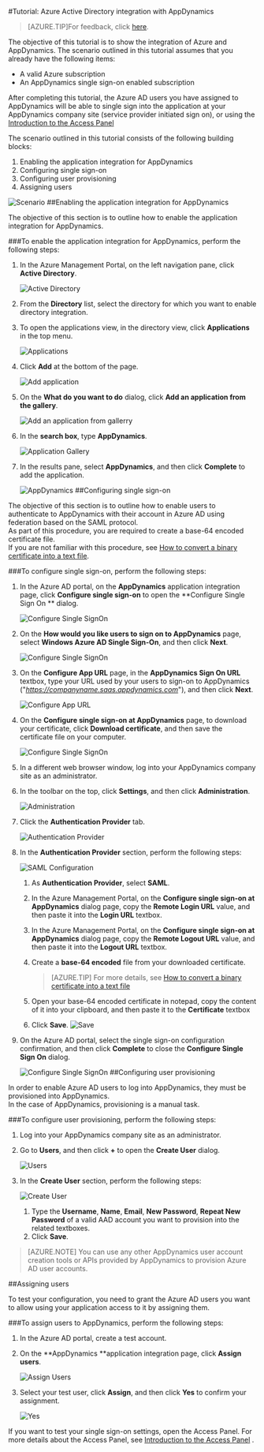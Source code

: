 <properties 
    pageTitle="Tutorial: Azure Active Directory integration with AppDynamics | Windows Azure" 
    description="Learn how to use AppDynamics with Azure Active Directory to enable single sign-on, automated provisioning, and more!" 
    services="active-directory" 
    authors="markusvi"  
    documentationCenter="na" 
    manager="stevenpo"/>
<tags
	ms.service="active-directory"
	ms.date="10/22/2015"
	wacn.date=""/>

#Tutorial: Azure Active Directory integration with AppDynamics
<!-- keep by customization: begin -->
>[AZURE.TIP]For feedback, click [here](http://go.microsoft.com/fwlink/?LinkId=529078).
<!-- keep by customization: end -->

The objective of this tutorial is to show the integration of Azure and AppDynamics. The scenario outlined in this tutorial assumes that you already have the following items:

-   A valid Azure subscription
-   An AppDynamics single sign-on enabled subscription

After completing this tutorial, the Azure AD users you have assigned to AppDynamics will be able to single sign into the application at your AppDynamics company site (service provider initiated sign on), or using the [Introduction to the Access <!-- deleted by customization Panel](/documentation/articles/active-directory-saas-access-panel-introduction). --><!-- keep by customization: begin --> Panel](https://msdn.microsoft.com/zh-cn/library/dn308586) <!-- keep by customization: end -->

The scenario outlined in this tutorial consists of the following building blocks:

1.  Enabling the application integration for AppDynamics
2.  Configuring single sign-on
3.  Configuring user provisioning
4.  Assigning users

![Scenario](./media/active-directory-saas-appdynamics-tutorial/IC790209.png "Scenario")
##Enabling the application integration for AppDynamics

The objective of this section is to outline how to enable the application integration for AppDynamics.

###To enable the application integration for AppDynamics, perform the following steps:

1.  In the Azure Management Portal, on the left navigation pane, click **Active Directory**.

    ![Active Directory](./media/active-directory-saas-appdynamics-tutorial/IC700993.png "Active Directory")

2.  From the **Directory** list, select the directory for which you want to enable directory integration.

3.  To open the applications view, in the directory view, click **Applications** in the top menu.

    ![Applications](./media/active-directory-saas-appdynamics-tutorial/IC700994.png "Applications")

4.  Click **Add** at the bottom of the page.

    ![Add application](./media/active-directory-saas-appdynamics-tutorial/IC749321.png "Add application")

5.  On the **What do you want to do** dialog, click **Add an application from the gallery**.

    ![Add an application from gallerry](./media/active-directory-saas-appdynamics-tutorial/IC749322.png "Add an application from gallerry")

6.  In the **search box**, type **AppDynamics**.

    ![Application Gallery](./media/active-directory-saas-appdynamics-tutorial/IC790210.png "Application Gallery")

7.  In the results pane, select **AppDynamics**, and then click **Complete** to add the application.

    ![AppDynamics](./media/active-directory-saas-appdynamics-tutorial/IC790211.png "AppDynamics")
##Configuring single sign-on

The objective of this section is to outline how to enable users to authenticate to AppDynamics with their account in Azure AD using federation based on the SAML protocol.  
As part of this procedure, you are required to create a base-64 encoded certificate file.  
If you are not familiar with this procedure, see [How to convert a binary certificate into a text file](http://youtu.be/PlgrzUZ-Y1o).

###To configure single sign-on, perform the following steps:

1.  In the Azure AD portal, on the **AppDynamics** application integration page, click **Configure single sign-on** to open the **Configure Single Sign On ** dialog.

    ![Configure Single SignOn](./media/active-directory-saas-appdynamics-tutorial/IC790212.png "Configure Single SignOn")

2.  On the **How would you like users to sign on to AppDynamics** page, select **Windows Azure AD Single Sign-On**, and then click **Next**.

    ![Configure Single SignOn](./media/active-directory-saas-appdynamics-tutorial/IC790213.png "Configure Single SignOn")

3.  On the **Configure App URL** page, in the **AppDynamics Sign On URL** textbox, type your URL used by your users to sign-on to AppDynamics ("*https://companyname.saas.appdynamics.com*"), and then click **Next**.

    ![Configure App URL](./media/active-directory-saas-appdynamics-tutorial/IC790214.png "Configure App URL")

4.  On the **Configure single sign-on at AppDynamics** page, to download your certificate, click **Download certificate**, and then save the certificate file on your computer.

    ![Configure Single SignOn](./media/active-directory-saas-appdynamics-tutorial/IC790215.png "Configure Single SignOn")

5.  In a different web browser window, log into your AppDynamics company site as an administrator.

6.  In the toolbar on the top, click **Settings**, and then click **Administration**.

    ![Administration](./media/active-directory-saas-appdynamics-tutorial/IC790216.png "Administration")

7.  Click the **Authentication Provider** tab.

    ![Authentication Provider](./media/active-directory-saas-appdynamics-tutorial/IC790224.png "Authentication Provider")

8.  In the **Authentication Provider** section, perform the following steps:

    ![SAML Configuration](./media/active-directory-saas-appdynamics-tutorial/IC790225.png "SAML Configuration")

    1.  As **Authentication Provider**, select **SAML**.
    2.  In the Azure Management Portal, on the **Configure single sign-on at AppDynamics** dialog page, copy the **Remote Login URL** value, and then paste it into the **Login URL** textbox.
    3.  In the Azure Management Portal, on the **Configure single sign-on at AppDynamics** dialog page, copy the **Remote Logout URL** value, and then paste it into the **Logout URL** textbox.
    4.  Create a **base-64 encoded** file from your downloaded certificate.  

        >[AZURE.TIP] For more details, see [How to convert a binary certificate into a text file](http://youtu.be/PlgrzUZ-Y1o)

    5.  Open your base-64 encoded certificate in notepad, copy the content of it into your clipboard, and then paste it to the **Certificate** textbox
    6.  Click **Save**.
        ![Save](./media/active-directory-saas-appdynamics-tutorial/IC777673.png "Save")

9.  On the Azure AD portal, select the single sign-on configuration confirmation, and then click **Complete** to close the **Configure Single Sign On** dialog.

    ![Configure Single SignOn](./media/active-directory-saas-appdynamics-tutorial/IC790226.png "Configure Single SignOn")
##Configuring user provisioning

In order to enable Azure AD users to log into AppDynamics, they must be provisioned into AppDynamics.  
In the case of AppDynamics, provisioning is a manual task.

###To configure user provisioning, perform the following steps:

1.  Log into your AppDynamics company site as an administrator.

2.  Go to **Users**, and then click **+** to open the **Create User** dialog.

    ![Users](./media/active-directory-saas-appdynamics-tutorial/IC790229.png "Users")

3.  In the **Create User** section, perform the following steps:

    ![Create User](./media/active-directory-saas-appdynamics-tutorial/IC790230.png "Create User")

    1.  Type the **Username**, **Name**, **Email**, **New Password**, **Repeat New Password** of a valid AAD account you want to provision into the related textboxes.
    2.  Click **Save**.

>[AZURE.NOTE] You can use any other AppDynamics user account creation tools or APIs provided by AppDynamics to provision Azure AD user accounts.

##Assigning users

To test your configuration, you need to grant the Azure AD users you want to allow using your application access to it by assigning them.

###To assign users to AppDynamics, perform the following steps:

1.  In the Azure AD portal, create a test account.

2.  On the **AppDynamics **application integration page, click **Assign users**.

    ![Assign Users](./media/active-directory-saas-appdynamics-tutorial/IC790231.png "Assign Users")

3.  Select your test user, click **Assign**, and then click **Yes** to confirm your assignment.

    ![Yes](./media/active-directory-saas-appdynamics-tutorial/IC767830.png "Yes")

If you want to test your single sign-on settings, open the Access Panel. For more details about the Access Panel, see [Introduction to the Access <!-- deleted by customization Panel](/documentation/articles/active-directory-saas-access-panel-introduction) --><!-- keep by customization: begin --> Panel](https://msdn.microsoft.com/zh-cn/library/dn308586) <!-- keep by customization: end -->.
